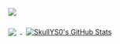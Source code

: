 <a href="https://github.com/SkullYS0/ExampleCheatMod-for-Minecraft-1.12.2">
  <img align="center" style="margin:1rem 0.5rem" src="https://github-readme-stats.vercel.app/api/pin/?username=SkullYS0&repo=ExampleCheatMod-for-Minecraft-1.12.2&title_color=ffffff&text_color=c9cacc&icon_color=4AB197&bg_color=1A2B34" />
</a>
<br>

<a href="https://github.com/SkullYS0">
  <img align="center" style="margin:0.5rem" src="https://github-readme-stats.vercel.app/api/top-langs/?username=SkullYS0&hide=html,css&title_color=ffffff&text_color=c9cacc&icon_color=4AB197&bg_color=1A2B34" />
</a>
<a href="https://github.com/braydoncoyer">
  <img align="center" style="margin:0.5rem" src="https://github-readme-stats.vercel.app/api?username=SkullYS0&show_icons=true&line_height=27&count_private=true&title_color=ffffff&text_color=c9cacc&icon_color=4AB097&bg_color=1A2B34" alt="SkullYS0's GitHub Stats" />
</a>
